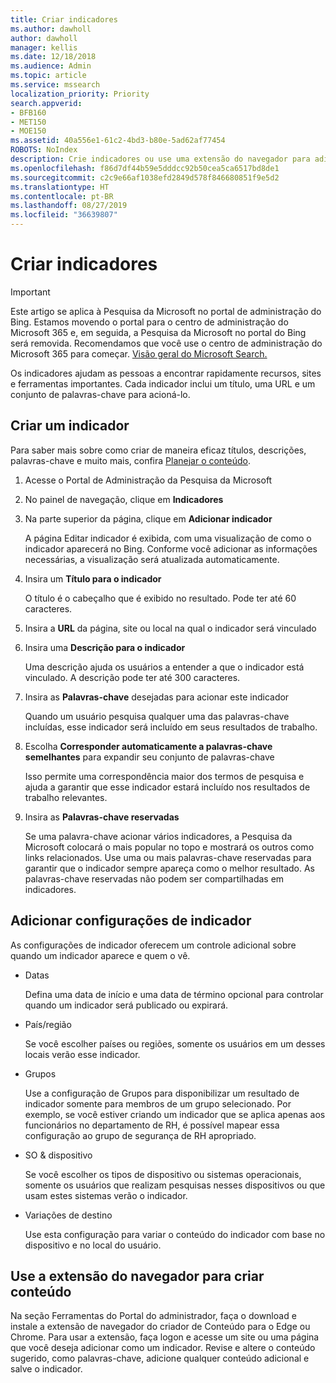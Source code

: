 ```yaml
---
title: Criar indicadores
ms.author: dawholl
author: dawholl
manager: kellis
ms.date: 12/18/2018
ms.audience: Admin
ms.topic: article
ms.service: mssearch
localization_priority: Priority
search.appverid:
- BFB160
- MET150
- MOE150
ms.assetid: 40a556e1-61c2-4bd3-b80e-5ad62af77454
ROBOTS: NoIndex
description: Crie indicadores ou use uma extensão do navegador para adicioná-los aos seus resultados de trabalho da Pesquisa da Microsoft
ms.openlocfilehash: f86d7df44b59e5dddcc92b50cea5ca6517bd8de1
ms.sourcegitcommit: c2c9e66af1038efd2849d578f846680851f9e5d2
ms.translationtype: HT
ms.contentlocale: pt-BR
ms.lasthandoff: 08/27/2019
ms.locfileid: "36639807"
---
```

# <a name="create-bookmarks"></a>Criar indicadores

> [!IMPORTANT]
> Este artigo se aplica à Pesquisa da Microsoft no portal de administração do Bing. Estamos movendo o portal para o centro de administração do Microsoft 365 e, em seguida, a Pesquisa da Microsoft no portal do Bing será removida. Recomendamos que você use o centro de administração do Microsoft 365 para começar. [Visão geral do Microsoft Search.](overview-microsoft-search.md)
    
Os indicadores ajudam as pessoas a encontrar rapidamente recursos, sites e ferramentas importantes. Cada indicador inclui um título, uma URL e um conjunto de palavras-chave para acioná-lo.
  
## <a name="create-a-bookmark"></a>Criar um indicador

Para saber mais sobre como criar de maneira eficaz títulos, descrições, palavras-chave e muito mais, confira [Planejar o conteúdo](plan-your-content.md).
  
1. Acesse o Portal de Administração da Pesquisa da Microsoft
    
2. No painel de navegação, clique em **Indicadores**
    
3. Na parte superior da página, clique em **Adicionar indicador**
    
    A página Editar indicador é exibida, com uma visualização de como o indicador aparecerá no Bing. Conforme você adicionar as informações necessárias, a visualização será atualizada automaticamente.
    
4. Insira um **Título para o indicador**
    
    O título é o cabeçalho que é exibido no resultado. Pode ter até 60 caracteres.
    
5. Insira a **URL** da página, site ou local na qual o indicador será vinculado 
    
6. Insira uma **Descrição para o indicador**
    
    Uma descrição ajuda os usuários a entender a que o indicador está vinculado. A descrição pode ter até 300 caracteres.
    
7. Insira as **Palavras-chave** desejadas para acionar este indicador 
    
    Quando um usuário pesquisa qualquer uma das palavras-chave incluídas, esse indicador será incluído em seus resultados de trabalho.
    
8. Escolha **Corresponder automaticamente a palavras-chave semelhantes** para expandir seu conjunto de palavras-chave 
    
    Isso permite uma correspondência maior dos termos de pesquisa e ajuda a garantir que esse indicador estará incluído nos resultados de trabalho relevantes.
    
9. Insira as **Palavras-chave reservadas**
    
    Se uma palavra-chave acionar vários indicadores, a Pesquisa da Microsoft colocará o mais popular no topo e mostrará os outros como links relacionados. Use uma ou mais palavras-chave reservadas para garantir que o indicador sempre apareça como o melhor resultado. As palavras-chave reservadas não podem ser compartilhadas em indicadores.
    
## <a name="add-bookmark-settings"></a>Adicionar configurações de indicador

As configurações de indicador oferecem um controle adicional sobre quando um indicador aparece e quem o vê.
  
- Datas
    
    Defina uma data de início e uma data de término opcional para controlar quando um indicador será publicado ou expirará. 
    
- País/região
    
    Se você escolher países ou regiões, somente os usuários em um desses locais verão esse indicador.
    
- Grupos
    
    Use a configuração de Grupos para disponibilizar um resultado de indicador somente para membros de um grupo selecionado. Por exemplo, se você estiver criando um indicador que se aplica apenas aos funcionários no departamento de RH, é possível mapear essa configuração ao grupo de segurança de RH apropriado.
    
- SO &amp; dispositivo
    
    Se você escolher os tipos de dispositivo ou sistemas operacionais, somente os usuários que realizam pesquisas nesses dispositivos ou que usam estes sistemas verão o indicador.
    
- Variações de destino
    
    Use esta configuração para variar o conteúdo do indicador com base no dispositivo e no local do usuário.
    
## <a name="use-a-browser-extension-to-create-content"></a>Use a extensão do navegador para criar conteúdo

Na seção Ferramentas do Portal do administrador, faça o download e instale a extensão de navegador do criador de Conteúdo para o Edge ou Chrome. Para usar a extensão, faça logon e acesse um site ou uma página que você deseja adicionar como um indicador. Revise e altere o conteúdo sugerido, como palavras-chave, adicione qualquer conteúdo adicional e salve o indicador.